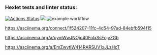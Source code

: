 ### Hexlet tests and linter status:
[![Actions Status](https://github.com/Mikhail-Baturov/frontend-project-lvl1/workflows/hexlet-check/badge.svg)](https://github.com/Mikhail-Baturov/frontend-project-lvl1/actions)
<a href="https://codeclimate.com/github/codeclimate/codeclimate/maintainability"><img src="https://api.codeclimate.com/v1/badges/a99a88d28ad37a79dbf6/maintainability" /></a>
![example workflow](https://github.com/Mikhail-Baturov/frontend-project-lvl1/actions/workflows/make-lint.yml/badge.svg)
 
 https://asciinema.org/connect/1f524207-11fc-4d54-97ad-84ebfb594f15
 
 https://asciinema.org/a/uymWwJNOjo40FoIxSsEojyZGb
 
 https://asciinema.org/a/EmZwvtIW414RARSUV1xJLzHcT
